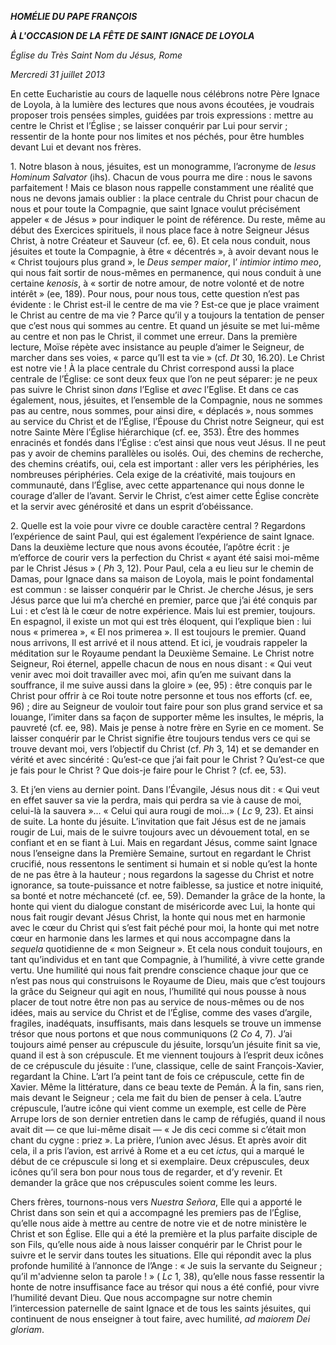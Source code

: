 ***HOMÉLIE DU PAPE FRANÇOIS***

***À L'OCCASION DE LA FÊTE DE SAINT IGNACE DE LOYOLA***

*Église du Très Saint Nom du Jésus, Rome*

*Mercredi 31 juillet 2013*

En cette Eucharistie au cours de laquelle nous célébrons notre Père Ignace de Loyola, à la lumière des lectures que nous avons écoutées, je voudrais proposer trois pensées simples, guidées par trois expressions : mettre au centre le Christ et l’Église ; se laisser conquérir par Lui pour servir ; ressentir de la honte pour nos limites et nos péchés, pour être humbles devant Lui et devant nos frères.

1\. Notre blason à nous, jésuites, est un monogramme, l’acronyme de *Iesus Hominum Salvator* (ihs). Chacun de vous pourra me dire : nous le savons parfaitement ! Mais ce blason nous rappelle constamment une réalité que nous ne devons jamais oublier : la place centrale du Christ pour chacun de nous et pour toute la Compagnie, que saint Ignace voulut précisément appeler « de Jésus » pour indiquer le point de référence. Du reste, même au début des Exercices spirituels, il nous place face à notre Seigneur Jésus Christ, à notre Créateur et Sauveur (cf. ee, 6). Et cela nous conduit, nous jésuites et toute la Compagnie, à être « décentrés », à avoir devant nous le « Christ toujours plus grand », le *Deus semper maior*, l’ *intimior intimo meo*, qui nous fait sortir de nous-mêmes en permanence, qui nous conduit à une certaine *kenosis*, à « sortir de notre amour, de notre volonté et de notre intérêt » (ee, 189). Pour nous, pour nous tous, cette question n’est pas évidente : le Christ est-il le centre de ma vie ? Est-ce que je place vraiment le Christ au centre de ma vie ? Parce qu’il y a toujours la tentation de penser que c’est nous qui sommes au centre. Et quand un jésuite se met lui-même au centre et non pas le Christ, il commet une erreur. Dans la première lecture, Moïse répète avec insistance au peuple d’aimer le Seigneur, de marcher dans ses voies, « parce qu’Il est ta vie » (cf. *Dt* 30, 16.20). Le Christ est notre vie ! À la place centrale du Christ correspond aussi la place centrale de l’Église: ce sont deux feux que l’on ne peut séparer: je ne peux pas suivre le Christ sinon *dans* l’Eglise et *avec* l’Eglise. Et dans ce cas également, nous, jésuites, et l’ensemble de la Compagnie, nous ne sommes pas au centre, nous sommes, pour ainsi dire, « déplacés », nous sommes au service du Christ et de l’Église, l’Épouse du Christ notre Seigneur, qui est notre Sainte Mère l’Église hiérarchique (cf. ee, 353). Être des hommes enracinés et fondés dans l’Église : c’est ainsi que nous veut Jésus. Il ne peut pas y avoir de chemins parallèles ou isolés. Oui, des chemins de recherche, des chemins créatifs, oui, cela est important : aller vers les périphéries, les nombreuses périphéries. Cela exige de la créativité, mais toujours en communauté, dans l’Église, avec cette appartenance qui nous donne le courage d’aller de l’avant. Servir le Christ, c’est aimer cette Église concrète et la servir avec générosité et dans un esprit d’obéissance.

2\. Quelle est la voie pour vivre ce double caractère central ? Regardons l’expérience de saint Paul, qui est également l’expérience de saint Ignace. Dans la deuxième lecture que nous avons écoutée, l’apôtre écrit : je m’efforce de courir vers la perfection du Christ « ayant été saisi moi-même par le Christ Jésus » ( *Ph* 3, 12). Pour Paul, cela a eu lieu sur le chemin de Damas, pour Ignace dans sa maison de Loyola, mais le point fondamental est commun : se laisser conquérir par le Christ. Je cherche Jésus, je sers Jésus parce que lui m’a cherché en premier, parce que j’ai été conquis par Lui : et c’est là le cœur de notre expérience. Mais lui est premier, toujours. En espagnol, il existe un mot qui est très éloquent, qui l’explique bien : lui nous « primerea », « El nos primerea ». Il est toujours le premier. Quand nous arrivons, Il est arrivé et il nous attend. Et ici, je voudrais rappeler la méditation sur le Royaume pendant la Deuxième Semaine. Le Christ notre Seigneur, Roi éternel, appelle chacun de nous en nous disant : « Qui veut venir avec moi doit travailler avec moi, afin qu’en me suivant dans la souffrance, il me suive aussi dans la gloire » (ee, 95) : être conquis par le Christ pour offrir à ce Roi toute notre personne et tous nos efforts (cf. ee, 96) ; dire au Seigneur de vouloir tout faire pour son plus grand service et sa louange, l’imiter dans sa façon de supporter même les insultes, le mépris, la pauvreté (cf. ee, 98). Mais je pense à notre frère en Syrie en ce moment. Se laisser conquérir par le Christ signifie être toujours tendus vers ce qui se trouve devant moi, vers l’objectif du Christ (cf. *Ph* 3, 14) et se demander en vérité et avec sincérité : Qu’est-ce que j’ai fait pour le Christ ? Qu’est-ce que je fais pour le Christ ? Que dois-je faire pour le Christ ? (cf. ee, 53).

3\. Et j’en viens au dernier point. Dans l’Évangile, Jésus nous dit : « Qui veut en effet sauver sa vie la perdra, mais qui perdra sa vie à cause de moi, celui-là la sauvera »... « Celui qui aura rougi de moi...» ( *Lc* 9, 23). Et ainsi de suite. La honte du jésuite. L’invitation que fait Jésus est de ne jamais rougir de Lui, mais de le suivre toujours avec un dévouement total, en se confiant et en se fiant à Lui. Mais en regardant Jésus, comme saint Ignace nous l’enseigne dans la Première Semaine, surtout en regardant le Christ crucifié, nous ressentons le sentiment si humain et si noble qu’est la honte de ne pas être à la hauteur ; nous regardons la sagesse du Christ et notre ignorance, sa toute-puissance et notre faiblesse, sa justice et notre iniquité, sa bonté et notre méchanceté (cf. ee, 59). Demander la grâce de la honte, la honte qui vient du dialogue constant de miséricorde avec Lui, la honte qui nous fait rougir devant Jésus Christ, la honte qui nous met en harmonie avec le cœur du Christ qui s’est fait péché pour moi, la honte qui met notre cœur en harmonie dans les larmes et qui nous accompagne dans la *sequela* quotidienne de « mon Seigneur ». Et cela nous conduit toujours, en tant qu’individus et en tant que Compagnie, à l’humilité, à vivre cette grande vertu. Une humilité qui nous fait prendre conscience chaque jour que ce n’est pas nous qui construisons le Royaume de Dieu, mais que c’est toujours la grâce du Seigneur qui agit en nous, l’humilité qui nous pousse à nous placer de tout notre être non pas au service de nous-mêmes ou de nos idées, mais au service du Christ et de l’Église, comme des vases d’argile, fragiles, inadéquats, insuffisants, mais dans lesquels se trouve un immense trésor que nous portons et que nous communiquons (2 *Co* 4, 7). J’ai toujours aimé penser au crépuscule du jésuite, lorsqu’un jésuite finit sa vie, quand il est à son crépuscule. Et me viennent toujours à l’esprit deux icônes de ce crépuscule du jésuite : l’une, classique, celle de saint François-Xavier, regardant la Chine. L’art l’a peint tant de fois ce crépuscule, cette fin de Xavier. Même la littérature, dans ce beau texte de Pemán. À la fin, sans rien, mais devant le Seigneur ; cela me fait du bien de penser à cela. L’autre crépuscule, l’autre icône qui vient comme un exemple, est celle de Père Arrupe lors de son dernier entretien dans le camp de réfugiés, quand il nous avait dit — ce que lui-même disait — « Je dis ceci comme si c’était mon chant du cygne : priez ». La prière, l’union avec Jésus. Et après avoir dit cela, il a pris l’avion, est arrivé à Rome et a eu cet *ictus,* qui a marqué le début de ce crépuscule si long et si exemplaire. Deux crépuscules, deux icônes qu’il sera bon pour nous tous de regarder, et d’y revenir. Et demander la grâce que nos crépuscules soient comme les leurs.

Chers frères, tournons-nous vers
*Nuestra Señora*, Elle qui a apporté le Christ dans son sein et qui a accompagné les premiers pas de l’Église, qu’elle nous aide à mettre au centre de notre vie et de notre ministère le Christ et son Église. Elle qui a été la première et la plus parfaite disciple de son Fils, qu’elle nous aide à nous laisser conquérir par le Christ pour le suivre et le servir dans toutes les situations. Elle qui répondit avec la plus profonde humilité à l’annonce de l’Ange : « Je suis la servante du Seigneur ; qu’il m'advienne selon ta parole ! » (
*Lc* 1, 38), qu’elle nous fasse ressentir la honte de notre insuffisance face au trésor qui nous a été confié, pour vivre l’humilité devant Dieu. Que nous accompagne sur notre chemin l’intercession paternelle de saint Ignace et de tous les saints jésuites, qui continuent de nous enseigner à tout faire, avec humilité,
*ad maiorem Dei gloriam*.